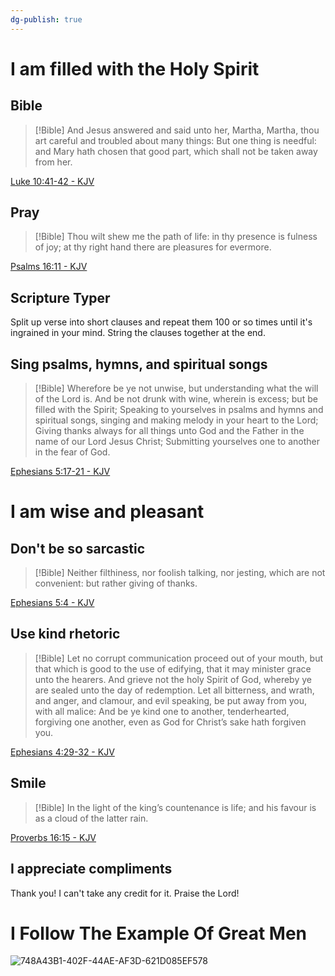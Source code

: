 ```yaml
---
dg-publish: true
---
```

# I am filled with the Holy Spirit

## Bible

> [!Bible] 
> And Jesus answered and said unto her,
>Martha, Martha, thou art careful and troubled about many things:
But one thing is needful: and Mary hath chosen that good part, which shall not be taken away from her. 
> 
  [Luke 10:41-42 - KJV](https://bible-api.com/Luke+10:41-42?translation=kjv)

## Pray

> [!Bible] 
> Thou wilt shew me the path of life: in thy presence
>is fulness of joy; at thy right hand
there are pleasures for evermore. 
> 
  [Psalms 16:11 - KJV](https://bible-api.com/Psalm+16:11?translation=kjv)

## Scripture Typer

Split up verse into short clauses and repeat them 100 or so times until it's ingrained in your mind. String the clauses together at the end.

## Sing psalms, hymns, and spiritual songs

> [!Bible] 
> Wherefore be ye not unwise, but understanding what the will of the Lord
>is.
And be not drunk with wine, wherein is excess; but be filled with the Spirit;
>Speaking to yourselves in psalms and hymns and spiritual songs, singing and making melody in your heart to the Lord;
>Giving thanks always for all things unto God and the Father in the name of our Lord Jesus Christ;
>Submitting yourselves one to another in the fear of God.
> 
> 
  [Ephesians 5:17-21 - KJV](https://bible-api.com/Ephesians+5:17-21?translation=kjv)

# I am wise and pleasant

## Don't be so sarcastic

> [!Bible] 
> Neither filthiness, nor foolish talking, nor jesting, which are not convenient: but rather giving of thanks.
> 
> 
  [Ephesians 5:4 - KJV](https://bible-api.com/Ephesians+5:4?translation=kjv)

## Use kind rhetoric

> [!Bible] 
> Let no corrupt communication proceed out of your mouth, but that which is good to the use of edifying, that it may minister grace unto the hearers.
>And grieve not the holy Spirit of God, whereby ye are sealed unto the day of redemption.
>Let all bitterness, and wrath, and anger, and clamour, and evil speaking, be put away from you, with all malice:
>And be ye kind one to another, tenderhearted, forgiving one another, even as God for Christ’s sake hath forgiven you.
> 
> 
  [Ephesians 4:29-32 - KJV](https://bible-api.com/Ephesians+4:29-32?translation=kjv)

## Smile

> [!Bible] 
> In the light of the king’s countenance
>is life; and his favour
is as a cloud of the latter rain. 
> 
  [Proverbs 16:15 - KJV](https://bible-api.com/Proverbs+16:15?translation=kjv)

## I appreciate compliments

Thank you!
I can't take any credit for it.
Praise the Lord!

# I Follow The Example Of Great Men

 ![748A43B1-402F-44AE-AF3D-621D085EF578](https://i.imgur.com/OPVEVha.jpg)
